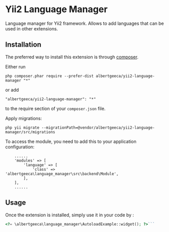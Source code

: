 Yii2 Language Manager
=====================
Language manager for Yii2 framework. Allows to add languages that can be used in other extensions.

Installation
------------

The preferred way to install this extension is through [composer](http://getcomposer.org/download/).

Either run

```
php composer.phar require --prefer-dist albertgeeca/yii2-language-manager "*"
```

or add

```
"albertgeeca/yii2-language-manager": "*"
```

to the require section of your `composer.json` file.

Apply migrations:
```
php yii migrate --migrationPath=@vendor/albertgeeca/yii2-language-manager/src/migrations
```

To access the module, you need to add this to your application configuration:

```
    ......
    'modules' => [
        'language' => [
            'class' => 'albertgeeca\language_manager\src\backend\Module',
        ],
    ],
    ......
```


Usage
-----

Once the extension is installed, simply use it in your code by  :

```php
<?= \albertgeeca\language_manager\AutoloadExample::widget(); ?>```
